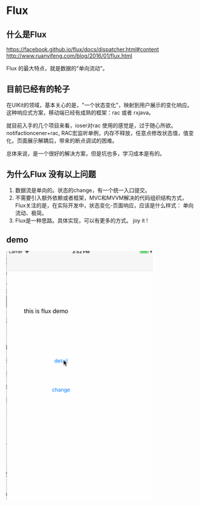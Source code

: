 # Flux 

## 什么是Flux

https://facebook.github.io/flux/docs/dispatcher.html#content
http://www.ruanyifeng.com/blog/2016/01/flux.html

Flux 的最大特点，就是数据的"单向流动"。

## 目前已经有的轮子

在UIKit的领域，基本关心的是，"一个状态变化"，映射到用户展示的变化响应。这种响应式方案，移动端已经有成熟的框架：rac 或者 rxjava。

就目前入手的几个项目来看，ioser对rac 使用的感觉是，过于随心所欲。notifactioncener+rac, RAC宏监听单例，内存不释放，任意点修改状态值，值变化，页面展示解耦后，带来的断点调试的困难。

总体来说，是一个很好的解决方案，但是坑也多，学习成本是有的。

## 为什么Flux 没有以上问题

1. 数据流是单向的。状态的change，有一个统一入口提交。
2. 不需要引入额外依赖或者框架，MVC和MVVM解决的代码组织结构方式，Flux关注的是，在实际开发中，状态变化-页面响应，应该是什么样式： 单向流动、极简。
3. Flux是一种思路。具体实现，可以有更多的方式。 joy it !


## demo

![Flux](./flux.gif)
